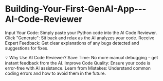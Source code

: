 # Building-Your-First-GenAI-App---AI-Code-Reviewer

Input Your Code: Simply paste your Python code into the AI Code Reviewer.
Click "Generate": Sit back and relax as the AI analyzes your code.
Receive Expert Feedback: Get clear explanations of any bugs detected and suggestions for fixes.


💡 Why Use AI Code Reviewer?
Save Time: No more manual debugging – get instant feedback from the AI.
Improve Code Quality: Ensure your code is error-free with AI assistance.
Learn from Mistakes: Understand common coding errors and how to avoid them in the future.








